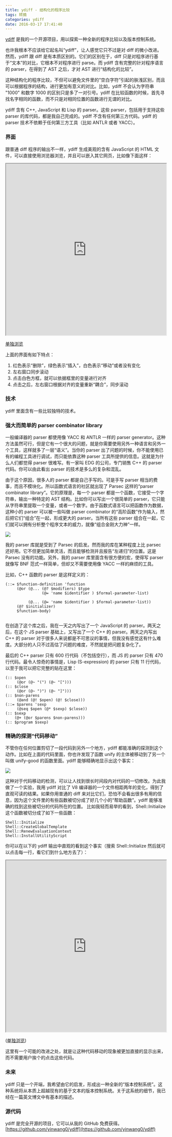 ```yaml
---
title: ydiff - 结构化的程序比较
tags: 转摘
categories: ydiff
date: 2016-03-17 17:41:40
---
```


[ydiff](https://github.com/yinwang0/ydiff) 是我的一个开源项目，用以探索一种全新的程序比较以及版本控制系统。

也许我根本不应该给它起名叫“ydiff”，让人感觉它只不过是对 diff 的微小改进。然而，ydiff 跟 diff 是有本质区别的。它们的区别在于，diff 只是对程序进行基于“文本”的对比，它根本不对程序进行 parse。而 ydiff 含有完整的针对程序语言的 parser，在得到了 AST 之后，才对 AST 进行“结构化的比较”。

<!--more-->

这种结构化的程序比较，不但可以避免文件里的“空白字符”引起的肤浅区别，而且可以根据程序的结构，进行更加有意义的对比。比如，ydiff 不会认为字符串 "1000" 和数字 1000 的区别只是多了一对引号。ydiff 在比较函数的时候，首先寻找名字相同的函数，而不只是对相同位置的函数进行无谓的对比。

ydiff 含有 C++, JavaScript 和 Lisp 的 parser。这些 parser，包括用于支持这些 parser 的库代码，都是我自己完成的。ydiff 不含有任何第三方代码。ydiff 的 parser 技术不依赖于任何第三方工具（比如 ANTLR 或者 YACC）。


### 界面

跟普通 diff 程序的输出不一样，ydiff 生成美观的含有 JavaScript 的 HTML 文件，可以直接使用浏览器浏览，并且可以嵌入其它网页，比如像下面这样：

<iframe width="100%" height="540" src="http://www.yinwang.org/resources/mk1-mk2.html"></iframe>

[单独浏览](http://www.yinwang.org/resources/mk1-mk2.html)

上面的界面有如下特点：

1.	红色表示“删除”，绿色表示“插入”，白色表示“移动”或者没有变化
2.	左右窗口同步滚动
3.	点击白色方框，就可以依据框里的变量进行对齐
4.	点击之后，左右窗口根据对齐的变量重新“耦合”，同步滚动

### 技术

ydiff 里面含有一些比较独特的技术。

### 强大而简单的 parser combinator library

一般编译器的 parser 都使用像 YACC 和 ANTLR 一样的 parser generator。这种方法虽然可行，但是它有一个很大的问题，就是你需要使用另外一种语言和另外一个工具，这样就多了一层“语义”。当你的 parser 出了问题的时候，你不能使用已有的编程工具进行调试，而只能依靠这种 parser 工具所提供的信息。这就是为什么人们都觉得 parser 很难写。有一家叫 EDG 的公司，专门销售 C++ 的 parser 代码。你可以由此看出 parser 的技术是多么的复杂和混乱。

由于这个原因，很多人的 parser 都是自己手写的。可是手写 parser 相当的费事，而且不模块化。所以函数式语言的社区就出现了 Parsec 这样的“parser combinator library”。它的原理是，每一个 parser 都是一个函数，它接受一个字符串，输出一种特定的 AST 结构。比如你可以写出一个很简单的 parser，它只能从字符串里提取一个变量，或者一个数字。由于函数式语言可以把函数作为数据，这种小的 parser 可以被一些叫做 parser combinator 的“高阶函数”作为输入，然后把它们“组合”在一起，形成更大的 parser。当所有这些 parser 组合在一起，它们就可以拥有分析整个程序文本的威力，就像“组合金刚大力神”一样。

![](http://www.yinwang.org/images/devastator_tf2.jpg)

我的 parser 库就是受到了 Parsec 的启发。然而我的库在某种程度上比 parsec 还好用。它不但更加简单灵活，而且能够检测并且报告“左递归”的位置。这是 Parsec 没有的功能。另外，我的 parser 库里面含有很方便的宏，使得写 parser 就像写 BNF 范式一样简单，但却又不需要使用像 YACC 一样的麻烦的工具。

比如，C++ 函数的 parser 是这样定义的：
```
(::= $function-definition 'function
     (@or (@... (@? $modifiers) $type
                (@= 'name $identifier ) $formal-parameter-list)

          (@... (@= 'name $identifier ) $formal-parameter-list))
     (@? $initializer)
     $function-body)
    
```
在创造了这个库之后，我在一天之内写出了一个 JavaScript 的 parser。两天之后，在这个 JS parser 基础上，又写出了一个 C++ 的 parser。两天之内写出 C++ 的 parser 对于很多人来说都是不可思议的事情，但我没有感觉这有什么难度。大部分的人只不过高估了问题的难度，不然就是把问题复杂化了。

最后的 C++ parser 只有 600 行代码（不包括空行），而 JS 的 parser 只有 470 行代码。最令人惊奇的事情是，Lisp (S-expression) 的 parser 只有 11 行代码，以至于我可以把它完整的贴在这里：

```
(:: $open
     (@or (@~ "(") (@~ "[")))
(:: $close
     (@or (@~ ")") (@~ "]")))
(:: $non-parens
     (@and (@! $open) (@! $close)))
(::= $parens 'sexp
     (@seq $open (@* $sexp) $close))
(:: $sexp
    (@+ (@or $parens $non-parens)))
(:: $program $sexp)
```

### 精确的探测“代码移动”

不管你在任何位置剪切了一段代码到另外一个地方，ydiff 都能准确的探测到这个动作。比如在上面的代码里面，你也许发现了函数 unify 的主体被移动到了另一个叫做 unify-good 的函数里面。ydiff 能够精确地显示出这个事实：

![](http://www.yinwang.org/images/unify-ydiff.png)

这种对于代码移动的检测，可以让人找到很长时间段内对代码的一切修改。为此我做了一个实验，我用 ydiff 对比了 V8 编译器的一个文件相距两年的变化，得到了直观可读的结果。如果你用普通的 diff 来对比它们，恐怕不会看出很多有用的信息，因为这个文件里的有些函数被切分成了好几个小的“帮助函数”。ydiff 能够准确的找到这些被切分的代码所在的位置。 比如我轻而易举的看到，Shell::Initialize 这个函数被切分成了如下一些函数：

```
Shell::Initialize
Shell::CreateGlobalTemplate
Shell::RenewEvaluationContext
Shell::InstallUtilityScript
```

你可以在以下的 ydiff 输出中直观的看到这个事实（搜索 Shell::Initialize 然后就可以点击每一行，看它们到什么地方去了）：


<iframe width="100%" height="540" src="http://www.yinwang.org/resources/d8-3404-d8-8424.html"></iframe>

([单独浏览](http://www.yinwang.org/resources/d8-3404-d8-8424.html))

这里有一个可能的改进之处，就是让这种代码移动的现象被更加直接的显示出来，而不需要用户挨个的点击这些代码。

### 未来

ydiff 只是一个开端，我希望由它的启发，形成出一种全新的“版本控制系统”。这种系统将从本质上超越现有的基于文本的版本控制系统。关于这系统的细节，我已经在一篇英文博文中有基本的描述。

### 源代码

ydiff 是完全开源的项目，它可以从我的 GitHub 免费获得。
[https://github.com/yinwang0/ydiff](https://github.com/yinwang0/ydiff)




